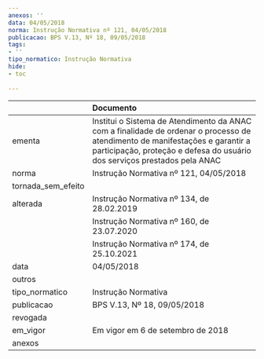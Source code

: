 ```yaml
---
anexos: ''
data: 04/05/2018
norma: Instrução Normativa nº 121, 04/05/2018
publicacao: BPS V.13, Nº 18, 09/05/2018
tags:
- ''
tipo_normatico: Instrução Normativa
hide: 
- toc 
 
---
```


|                    | Documento                                                                                                                                                                                                 |
|:-------------------|:----------------------------------------------------------------------------------------------------------------------------------------------------------------------------------------------------------|
| ementa             | Institui o Sistema de Atendimento da ANAC com a finalidade de ordenar o processo de atendimento de manifestações e garantir a participação, proteção e defesa do usuário dos serviços prestados pela ANAC |
| norma              | Instrução Normativa nº 121, 04/05/2018                                                                                                                                                                    |
| tornada_sem_efeito |                                                                                                                                                                                                           |
| alterada           | Instrução Normativa nº 134, de 28.02.2019                                                                                                                                                                 |
|                    | Instrução Normativa nº 160, de 23.07.2020                                                                                                                                                                 |
|                    | Instrução Normativa nº 174, de 25.10.2021                                                                                                                                                                 |
| data               | 04/05/2018                                                                                                                                                                                                |
| outros             |                                                                                                                                                                                                           |
| tipo_normatico     | Instrução Normativa                                                                                                                                                                                       |
| publicacao         | BPS V.13, Nº 18, 09/05/2018                                                                                                                                                                               |
| revogada           |                                                                                                                                                                                                           |
| em_vigor           | Em vigor em 6 de setembro de 2018                                                                                                                                                                         |
| anexos             |                                                                                                                                                                                                           |